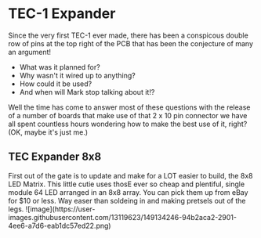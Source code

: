 <h1>TEC-1 Expander</h1>

Since the very first TEC-1 ever made, there has been a conspicous double row of pins at the top right of the PCB that has been the conjecture of many an argument!
  - What was it planned for?
  - Why wasn't it wired up to anything?
  - How could it be used?
  - And when will Mark stop talking about it!?
  
Well the time has come to answer most of these questions with the release of a number of boards that make use of that 2 x 10 pin connector we have all spent countless hours wondering how to make the best use of it, right? (OK, maybe it's just me.)

<h2>TEC Expander 8x8</h2>
First out of the gate is to update and make for a LOT easier to build, the 8x8 LED Matrix. This little cutie uses thosE ever so cheap and plentiful, single module 64 LED arranged in an 8x8 array. You can pick them up from eBay for $10 or less. Way easer than soldeing in and making pretsels out of the legs.
  ![image](https://user-images.githubusercontent.com/13119623/149134246-94b2aca2-2901-4ee6-a7d6-eab1dc57ed22.png)

